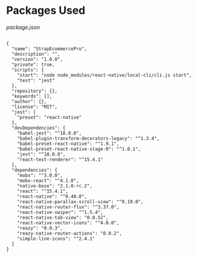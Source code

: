 # Packages Used

_package.json_

<pre class="line-numbers"><code class="language-json">
{
  "name": "StrapEcommercePro",
  "description": "",
  "version": "1.0.0",
  "private": true,
  "scripts": {
    "start": "node node_modules/react-native/local-cli/cli.js start",
    "test": "jest"
  },
  "repository": {},
  "keywords": [],
  "author": {},
  "license": "MIT",
  "jest": {
    "preset": "react-native"
  },
  "devDependencies": {
    "babel-jest": "^18.0.0",
    "babel-plugin-transform-decorators-legacy": "^1.3.4",
    "babel-preset-react-native": "^1.9.1",
    "babel-preset-react-native-stage-0": "^1.0.1",
    "jest": "^18.0.0",
    "react-test-renderer": "^15.4.1"
  },
  "dependencies": {
    "mobx": "^3.0.0",
    "mobx-react": "^4.1.0",
    "native-base": "2.1.0-rc.2",
    "react": "^15.4.1",
    "react-native": "^0.40.0",
    "react-native-parallax-scroll-view": "^0.19.0",
    "react-native-router-flux": "^3.37.0",
    "react-native-swiper": "^1.5.4",
    "react-native-tab-view": "0.0.52",
    "react-native-vector-icons": "^4.0.0",
    "reazy": "0.0.3",
    "reazy-native-router-actions": "0.0.2",
    "simple-line-icons": "^2.4.1"
  }
}</code></pre>
